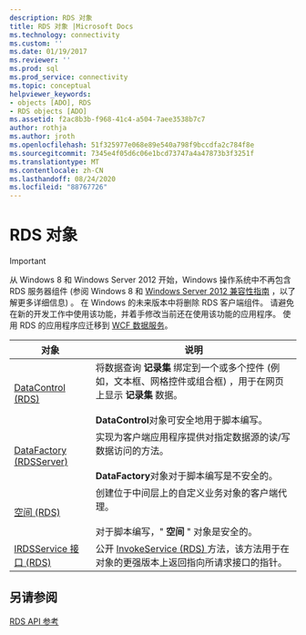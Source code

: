 ```yaml
---
description: RDS 对象
title: RDS 对象 |Microsoft Docs
ms.technology: connectivity
ms.custom: ''
ms.date: 01/19/2017
ms.reviewer: ''
ms.prod: sql
ms.prod_service: connectivity
ms.topic: conceptual
helpviewer_keywords:
- objects [ADO], RDS
- RDS objects [ADO]
ms.assetid: f2ac8b3b-f968-41c4-a504-7aee3538b7c7
author: rothja
ms.author: jroth
ms.openlocfilehash: 51f325977e068e89e540a798f9bccdfa2c784f8e
ms.sourcegitcommit: 7345e4f05d6c06e1bcd73747a4a47873b3f3251f
ms.translationtype: MT
ms.contentlocale: zh-CN
ms.lasthandoff: 08/24/2020
ms.locfileid: "88767726"
---
```

# <a name="rds-objects"></a>RDS 对象
> [!IMPORTANT]
>  从 Windows 8 和 Windows Server 2012 开始，Windows 操作系统中不再包含 RDS 服务器组件 (参阅 Windows 8 和 [Windows Server 2012 兼容性指南](https://www.microsoft.com/download/details.aspx?id=27416) ，以了解更多详细信息) 。 在 Windows 的未来版本中将删除 RDS 客户端组件。 请避免在新的开发工作中使用该功能，并着手修改当前还在使用该功能的应用程序。 使用 RDS 的应用程序应迁移到 [WCF 数据服务](https://go.microsoft.com/fwlink/?LinkId=199565)。  
  
|对象|说明|  
|-|-|  
|[DataControl (RDS) ](./datacontrol-object-rds.md)|将数据查询 **记录集** 绑定到一个或多个控件 (例如，文本框、网格控件或组合框) ，用于在网页上显示 **记录集** 数据。<br /><br /> **DataControl**对象可安全地用于脚本编写。|  
|[DataFactory (RDSServer) ](./datafactory-object-rdsserver.md)|实现为客户端应用程序提供对指定数据源的读/写数据访问的方法。<br /><br /> **DataFactory**对象对于脚本编写是不安全的。|  
|[空间 (RDS) ](./dataspace-object-rds.md)|创建位于中间层上的自定义业务对象的客户端代理。<br /><br /> 对于脚本编写，" **空间** " 对象是安全的。|  
|[IRDSService 接口 (RDS)](./irdsservice-interface-rds.md)|公开 [InvokeService (RDS) ](./invokeservice-rds.md) 方法，该方法用于在对象的更强版本上返回指向所请求接口的指针。|  
  
## <a name="see-also"></a>另请参阅  
 [RDS API 参考](./rds-api-reference.md)